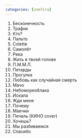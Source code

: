 ```yaml
---
categories: [zemfira]
---
```


01. Бесконечность
02. Трафик
03. Кто?
04. Пальто
05. Colette
06. Самолёт
07. Река
08. Жить в твоей голове
09. П.М.М.Л.
10. Петарды
11. Прогулка
12. Любовь как случайная смерть
13. Мачо
14. Небомореоблака
15. Искала
16. Жди меня
17. Почему
18. Маечки
19. Печаль (КИНО cover)
20. Хочешь?
21. Мы разбиваемся
22. Спасибо
